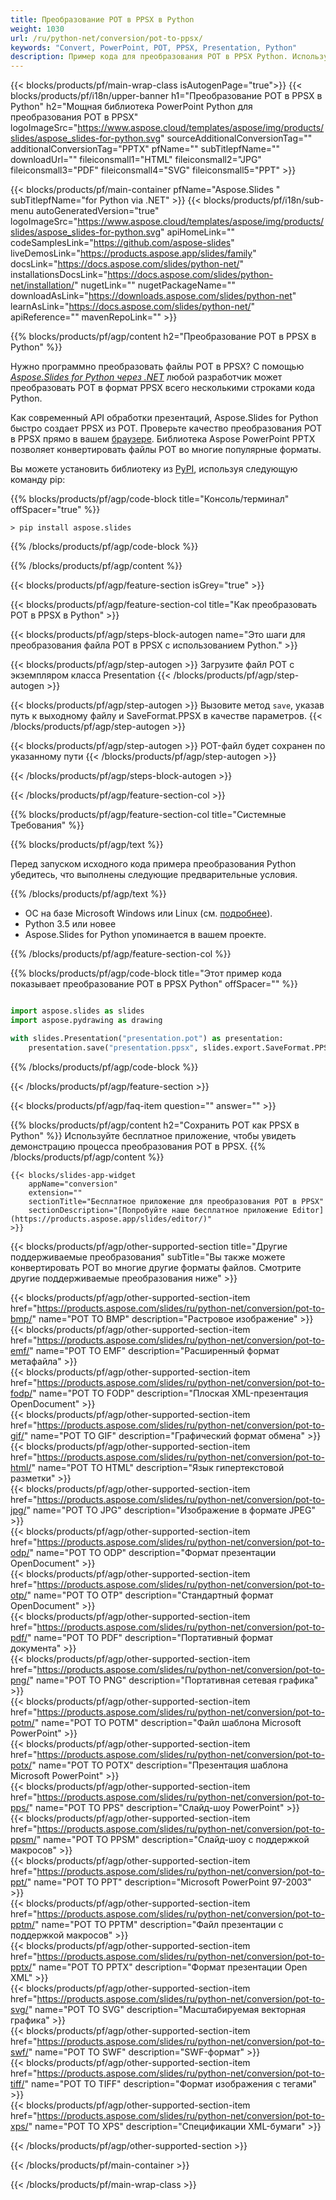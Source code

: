 ```yaml
---
title: Преобразование POT в PPSX в Python
weight: 1030
url: /ru/python-net/conversion/pot-to-ppsx/ 
keywords: "Convert, PowerPoint, POT, PPSX, Presentation, Python"
description: Пример кода для преобразования POT в PPSX Python. Используйте PowerPoint Python API для пакетного преобразования файлов POT в файлы PPSX.
---
```


{{< blocks/products/pf/main-wrap-class isAutogenPage="true">}}
{{< blocks/products/pf/i18n/upper-banner h1="Преобразование POT в PPSX в Python" h2="Мощная библиотека PowerPoint Python для преобразования POT в PPSX" logoImageSrc="https://www.aspose.cloud/templates/aspose/img/products/slides/aspose_slides-for-python.svg" sourceAdditionalConversionTag="" additionalConversionTag="PPTX" pfName="" subTitlepfName="" downloadUrl="" fileiconsmall1="HTML" fileiconsmall2="JPG" fileiconsmall3="PDF" fileiconsmall4="SVG" fileiconsmall5="PPT" >}}

{{< blocks/products/pf/main-container pfName="Aspose.Slides " subTitlepfName="for Python via .NET" >}}
{{< blocks/products/pf/i18n/sub-menu autoGeneratedVersion="true" logoImageSrc="https://www.aspose.cloud/templates/aspose/img/products/slides/aspose_slides-for-python.svg" apiHomeLink="" codeSamplesLink="https://github.com/aspose-slides" liveDemosLink="https://products.aspose.app/slides/family" docsLink="https://docs.aspose.com/slides/python-net/" installationsDocsLink="https://docs.aspose.com/slides/python-net/installation/" nugetLink="" nugetPackageName="" downloadAsLink="https://downloads.aspose.com/slides/python-net" learnAsLink="https://docs.aspose.com/slides/python-net/" apiReference="" mavenRepoLink="" >}}

{{% blocks/products/pf/agp/content h2="Преобразование POT в PPSX в Python" %}}

Нужно программно преобразовать файлы POT в PPSX? С помощью [*Aspose.Slides for Python через .NET*](https://products.aspose.com/slides/ru/python-net/) любой разработчик может преобразовать POT в формат PPSX всего несколькими строками кода Python.

Как современный API обработки презентаций, Aspose.Slides for Python быстро создает PPSX из POT. Проверьте качество преобразования POT в PPSX прямо в вашем [браузере](https://products.aspose.app/slides/conversion). Библиотека Aspose PowerPoint PPTX позволяет конвертировать файлы POT во многие популярные форматы.

Вы можете установить библиотеку из [PyPI](https://pypi.org/project/Aspose.Slides/), используя следующую команду pip:

{{% blocks/products/pf/agp/code-block title="Консоль/терминал" offSpacer="true" %}}

```console
> pip install aspose.slides

```

{{% /blocks/products/pf/agp/code-block %}}

{{% /blocks/products/pf/agp/content %}}

{{< blocks/products/pf/agp/feature-section isGrey="true" >}}

{{< blocks/products/pf/agp/feature-section-col title="Как преобразовать POT в PPSX в Python" >}}

{{< blocks/products/pf/agp/steps-block-autogen name="Это шаги для преобразования файла POT в PPSX с использованием Python." >}}

{{< blocks/products/pf/agp/step-autogen >}}
Загрузите файл POT с экземпляром класса Presentation
{{< /blocks/products/pf/agp/step-autogen >}}

{{< blocks/products/pf/agp/step-autogen >}}
Вызовите метод `save`, указав путь к выходному файлу и SaveFormat.PPSX в качестве параметров.
{{< /blocks/products/pf/agp/step-autogen >}}

{{< blocks/products/pf/agp/step-autogen >}}
POT-файл будет сохранен по указанному пути
{{< /blocks/products/pf/agp/step-autogen >}}

{{< /blocks/products/pf/agp/steps-block-autogen >}}

{{< /blocks/products/pf/agp/feature-section-col >}}

{{% blocks/products/pf/agp/feature-section-col title="Системные Требования" %}}

{{% blocks/products/pf/agp/text %}}

 Перед запуском исходного кода примера преобразования Python убедитесь, что выполнены следующие предварительные условия.

{{% /blocks/products/pf/agp/text %}}

- ОС на базе Microsoft Windows или Linux (см. [подробнее](https://docs.aspose.com/slides/python-net/system-requirements/)).
- Python 3.5 или новее
- Aspose.Slides for Python упоминается в вашем проекте.

{{% /blocks/products/pf/agp/feature-section-col %}}

{{% blocks/products/pf/agp/code-block title="Этот пример кода показывает преобразование POT в PPSX Python" offSpacer="" %}}

```py

import aspose.slides as slides
import aspose.pydrawing as drawing

with slides.Presentation("presentation.pot") as presentation:
    presentation.save("presentation.ppsx", slides.export.SaveFormat.PPSX)

```
{{% /blocks/products/pf/agp/code-block %}}

{{< /blocks/products/pf/agp/feature-section >}}

{{< blocks/products/pf/agp/faq-item question="" answer="" >}}
 
{{% blocks/products/pf/agp/content h2="Сохранить POT как PPSX в Python" %}}
Используйте бесплатное приложение, чтобы увидеть демонстрацию процесса преобразования POT в PPSX. 
{{% /blocks/products/pf/agp/content %}}

<!-- aboutfile Starts -->

<!-- aboutfile Ends -->

    {{< blocks/slides-app-widget 
        appName="conversion"
        extension=""
        sectionTitle="Бесплатное приложение для преобразования POT в PPSX" 
        sectionDescription="[Попробуйте наше бесплатное приложение Editor](https://products.aspose.app/slides/editor/)" 
    >}}
    
{{< blocks/products/pf/agp/other-supported-section title="Другие поддерживаемые преобразования" subTitle="Вы также можете конвертировать POT во многие другие форматы файлов. Смотрите другие поддерживаемые преобразования ниже" >}}

{{< blocks/products/pf/agp/other-supported-section-item href="https://products.aspose.com/slides/ru/python-net/conversion/pot-to-bmp/" name="POT TO BMP" description="Растровое изображение" >}}  
{{< blocks/products/pf/agp/other-supported-section-item href="https://products.aspose.com/slides/ru/python-net/conversion/pot-to-emf/" name="POT TO EMF" description="Расширенный формат метафайла" >}}  
{{< blocks/products/pf/agp/other-supported-section-item href="https://products.aspose.com/slides/ru/python-net/conversion/pot-to-fodp/" name="POT TO FODP" description="Плоская XML-презентация OpenDocument" >}}  
{{< blocks/products/pf/agp/other-supported-section-item href="https://products.aspose.com/slides/ru/python-net/conversion/pot-to-gif/" name="POT TO GIF" description="Графический формат обмена" >}}  
{{< blocks/products/pf/agp/other-supported-section-item href="https://products.aspose.com/slides/ru/python-net/conversion/pot-to-html/" name="POT TO HTML" description="Язык гипертекстовой разметки" >}}  
{{< blocks/products/pf/agp/other-supported-section-item href="https://products.aspose.com/slides/ru/python-net/conversion/pot-to-jpg/" name="POT TO JPG" description="Изображение в формате JPEG" >}}  
{{< blocks/products/pf/agp/other-supported-section-item href="https://products.aspose.com/slides/ru/python-net/conversion/pot-to-odp/" name="POT TO ODP" description="Формат презентации OpenDocument" >}}  
{{< blocks/products/pf/agp/other-supported-section-item href="https://products.aspose.com/slides/ru/python-net/conversion/pot-to-otp/" name="POT TO OTP" description="Стандартный формат OpenDocument" >}}  
{{< blocks/products/pf/agp/other-supported-section-item href="https://products.aspose.com/slides/ru/python-net/conversion/pot-to-pdf/" name="POT TO PDF" description="Портативный формат документа" >}}  
{{< blocks/products/pf/agp/other-supported-section-item href="https://products.aspose.com/slides/ru/python-net/conversion/pot-to-png/" name="POT TO PNG" description="Портативная сетевая графика" >}}  
{{< blocks/products/pf/agp/other-supported-section-item href="https://products.aspose.com/slides/ru/python-net/conversion/pot-to-potm/" name="POT TO POTM" description="Файл шаблона Microsoft PowerPoint" >}}  
{{< blocks/products/pf/agp/other-supported-section-item href="https://products.aspose.com/slides/ru/python-net/conversion/pot-to-potx/" name="POT TO POTX" description="Презентация шаблона Microsoft PowerPoint" >}}  
{{< blocks/products/pf/agp/other-supported-section-item href="https://products.aspose.com/slides/ru/python-net/conversion/pot-to-pps/" name="POT TO PPS" description="Слайд-шоу PowerPoint" >}}  
{{< blocks/products/pf/agp/other-supported-section-item href="https://products.aspose.com/slides/ru/python-net/conversion/pot-to-ppsm/" name="POT TO PPSM" description="Слайд-шоу с поддержкой макросов" >}}  
{{< blocks/products/pf/agp/other-supported-section-item href="https://products.aspose.com/slides/ru/python-net/conversion/pot-to-ppt/" name="POT TO PPT" description="Microsoft PowerPoint 97-2003" >}}  
{{< blocks/products/pf/agp/other-supported-section-item href="https://products.aspose.com/slides/ru/python-net/conversion/pot-to-pptm/" name="POT TO PPTM" description="Файл презентации с поддержкой макросов" >}}  
{{< blocks/products/pf/agp/other-supported-section-item href="https://products.aspose.com/slides/ru/python-net/conversion/pot-to-pptx/" name="POT TO PPTX" description="Формат презентации Open XML" >}}  
{{< blocks/products/pf/agp/other-supported-section-item href="https://products.aspose.com/slides/ru/python-net/conversion/pot-to-svg/" name="POT TO SVG" description="Масштабируемая векторная графика" >}}  
{{< blocks/products/pf/agp/other-supported-section-item href="https://products.aspose.com/slides/ru/python-net/conversion/pot-to-swf/" name="POT TO SWF" description="SWF-формат" >}}  
{{< blocks/products/pf/agp/other-supported-section-item href="https://products.aspose.com/slides/ru/python-net/conversion/pot-to-tiff/" name="POT TO TIFF" description="Формат изображения с тегами" >}}  
{{< blocks/products/pf/agp/other-supported-section-item href="https://products.aspose.com/slides/ru/python-net/conversion/pot-to-xps/" name="POT TO XPS" description="Спецификации XML-бумаги" >}}  


{{< /blocks/products/pf/agp/other-supported-section >}}

{{< /blocks/products/pf/main-container >}}
    
{{< /blocks/products/pf/main-wrap-class >}}
